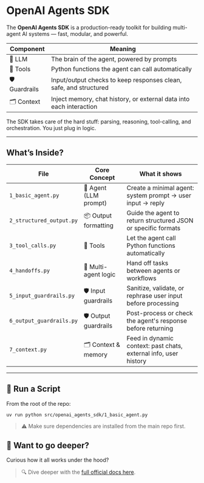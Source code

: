 # OpenAI Agents SDK

The **OpenAI Agents SDK** is a production-ready toolkit for building multi-agent AI systems — fast, modular, and powerful.

| Component     | Meaning                                                                 |
|--------------|-------------------------------------------------------------------------|
| 🧠 LLM        | The brain of the agent, powered by prompts                              |
| 🔧 Tools      | Python functions the agent can call automatically                       |
| 🛡️ Guardrails | Input/output checks to keep responses clean, safe, and structured       |
| 🗂️ Context    | Inject memory, chat history, or external data into each interaction     |


The SDK takes care of the hard stuff:
parsing, reasoning, tool-calling, and orchestration. You just plug in logic.

---

## What’s Inside?

| File                     | Core Concept          | What it shows                                                    |
| ------------------------ | --------------------- | ---------------------------------------------------------------- |
| `1_basic_agent.py`       | 🧠 Agent (LLM prompt) | Create a minimal agent: system prompt → user input → reply       |
| `2_structured_output.py` | 📦 Output formatting  | Guide the agent to return structured JSON or specific formats    |
| `3_tool_calls.py`        | 🔧 Tools              | Let the agent call Python functions automatically                |
| `4_handoffs.py`          | 🔁 Multi-agent logic  | Hand off tasks between agents or workflows                       |
| `5_input_guardrails.py`  | 🛡️ Input guardrails  | Sanitize, validate, or rephrase user input before processing     |
| `6_output_guardrails.py` | 🛡️ Output guardrails | Post-process or check the agent's response before returning      |
| `7_context.py`           | 🗂️ Context & memory  | Feed in dynamic context: past chats, external info, user history |


---

## 🚀 Run a Script

From the root of the repo:

```bash
uv run python src/openai_agents_sdk/1_basic_agent.py
```

> ⚠️ Make sure dependencies are installed from the main repo first.

## 🤔 Want to go deeper?

Curious how it all works under the hood?
> 🔍 Dive deeper with the [full official docs here](https://openai.github.io/openai-agents-python/).
